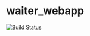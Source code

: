 # waiter_webapp

[![Build Status](https://travis-ci.org/babawami/waiter_webapp.svg?branch=master)](https://travis-ci.org/babawami/waiter_webapp)